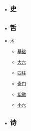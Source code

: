 - 史
   - 
- 哲
   -  
- 术

   - [基础](doc/术/基础.md)

   - [大六](doc/术/大六.md)
   
   - [四柱](doc/术/四柱.md)
   
   - [奇门](doc/术/奇门.md)
   
   - [紫微](doc/术/紫微.md)
   
   - [小六](doc/术/小六.md)

- 诗
  -  

